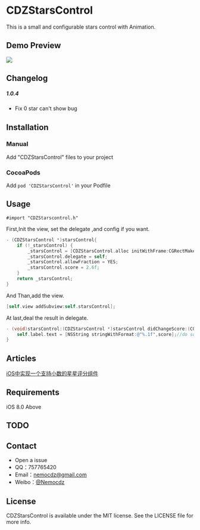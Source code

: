 # CDZStarsControl
This is a small and configurable stars control with Animation.

## Demo Preview

![](https://ws1.sinaimg.cn/large/006tNbRwly1fft7cfduacg30da0n0tfa.gif)

## Changelog

##### 1.0.4

- Fix 0 star can't show bug

## Installation

### Manual

Add "CDZStarsControl" files to your project

### CocoaPods

Add ``pod 'CDZStarsControl'`` in your Podfile

## Usage

``#import "CDZStarscontrol.h"``

First,Init  the view, set the delegate ,and config if you want.

```objective-c
- (CDZStarsControl *)starsControl{
    if (!_starsControl) {
        _starsControl = [CDZStarsControl.alloc initWithFrame:CGRectMake(0, 100, self.view.frame.size.width, 50) stars:5 starSize:CGSizeMake(50, 50) noramlStarImage:[UIImage imageNamed:@"star_normal"] highlightedStarImage:[UIImage imageNamed:@"star_highlighted"]];
        _starsControl.delegate = self;
        _starsControl.allowFraction = YES;
        _starsControl.score = 2.6f;
    }
    return _starsControl;
}
```

And Than,add the view.

```objective-c
[self.view addSubview:self.starsControl];
```

At last,deal the result in delegate.

```objective-c
- (void)starsControl:(CDZStarsControl *)starsControl didChangeScore:(CGFloat)score{
    self.label.text = [NSString stringWithFormat:@"%.1f",score];//do someting you want
}
```

## Articles

[iOS中实现一个支持小数的星星评分组件](http://www.jianshu.com/p/c5d0ed7f035c)

## Requirements

iOS 8.0 Above

## TODO

## Contact

- Open a issue
- QQ：757765420
- Email：nemocdz@gmail.com
- Weibo：[@Nemocdz](http://weibo.com/nemocdz)

## License

CDZStarsControl is available under the MIT license. See the LICENSE file for more info.